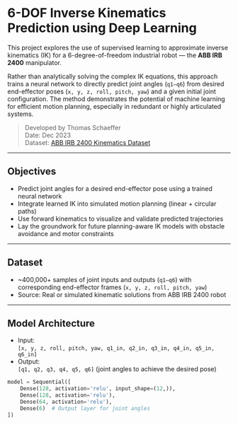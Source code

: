 # 6-DOF Inverse Kinematics Prediction using Deep Learning

This project explores the use of supervised learning to approximate inverse kinematics (IK) for a 6-degree-of-freedom industrial robot — the **ABB IRB 2400** manipulator.

Rather than analytically solving the complex IK equations, this approach trains a neural network to directly predict joint angles (`q1–q6`) from desired end-effector poses (`x, y, z, roll, pitch, yaw`) and a given initial joint configuration. The method demonstrates the potential of machine learning for efficient motion planning, especially in redundant or highly articulated systems.

> Developed by Thomas Schaeffer  
> Date: Dec 2023  
> Dataset: [ABB IRB 2400 Kinematics Dataset](https://www.kaggle.com/datasets/luisatencio/abb-irb-2400-arm-robot-kinematics-dataset)

---

## Objectives

- Predict joint angles for a desired end-effector pose using a trained neural network
- Integrate learned IK into simulated motion planning (linear + circular paths)
- Use forward kinematics to visualize and validate predicted trajectories
- Lay the groundwork for future planning-aware IK models with obstacle avoidance and motor constraints

---

## Dataset

- ~400,000+ samples of joint inputs and outputs (`q1–q6`) with corresponding end-effector frames (`x, y, z, roll, pitch, yaw`)
- Source: Real or simulated kinematic solutions from ABB IRB 2400 robot

---

## Model Architecture

- Input:  
  `[x, y, z, roll, pitch, yaw, q1_in, q2_in, q3_in, q4_in, q5_in, q6_in]`  
- Output:  
  `[q1, q2, q3, q4, q5, q6]` (joint angles to achieve the desired pose)

```python
model = Sequential([
    Dense(128, activation='relu', input_shape=(12,)),
    Dense(128, activation='relu'),
    Dense(64, activation='relu'),
    Dense(6)  # Output layer for joint angles
])
